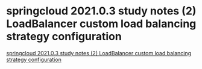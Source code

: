 # springcloud 2021.0.3 study notes (2) LoadBalancer custom load balancing strategy configuration
[springcloud 2021.0.3 study notes (2) LoadBalancer custom load balancing strategy configuration](https://aiwithcloud.com/2022/09/19/springcloud_2021-0-3_study_notes_2_loadbalancer_custom_load_balancing_strategy_configuration/)
